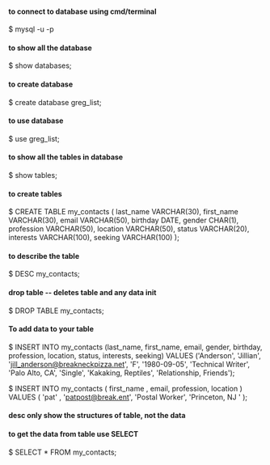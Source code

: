 #### to connect to database using cmd/terminal
$ mysql -u <username> -p

#### to show all the database
$ show databases;

#### to create database
$ create database greg_list;

#### to use database
$ use greg_list;

#### to show all the tables in database
$ show tables;

#### to create tables
$ CREATE TABLE my_contacts (
		last_name VARCHAR(30),
		first_name VARCHAR(30),
		email VARCHAR(50),
		birthday DATE,
		gender CHAR(1),
		profession VARCHAR(50),
		location VARCHAR(50),
		status VARCHAR(20),
		interests VARCHAR(100),
		seeking VARCHAR(100)
	);

#### to describe the table
$ DESC my_contacts;

#### drop table -- deletes table and any data init
$ DROP TABLE my_contacts;


#### To add data to your table

$ INSERT INTO my_contacts
		(last_name, first_name, email, gender, birthday,
		profession, location, status, interests, seeking)
		VALUES
		('Anderson', 'Jillian', 'jill_anderson@breakneckpizza.net', 'F', '1980-09-05', 'Technical Writer', 'Palo Alto, CA', 'Single', 'Kakaking, Reptiles', 'Relationship, Friends');



$ INSERT INTO my_contacts (
	first_name , email, profession, location
) VALUES (
	'pat' , 'patpost@break.ent', 'Postal Worker', 'Princeton, NJ '
);


#### desc only show the structures of table, not the data
#### to get the data from table use SELECT

$ SELECT * FROM my_contacts;







